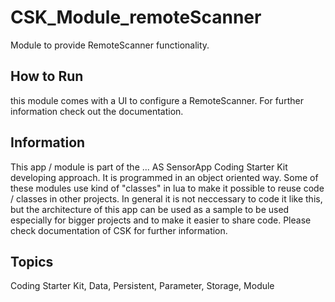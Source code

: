 # CSK_Module_remoteScanner
Module to provide RemoteScanner functionality.
## How to Run
this module comes with a UI to configure a RemoteScanner.
For further information check out the documentation.
## Information
This app / module is part of the ... AS SensorApp Coding Starter Kit developing approach.
It is programmed in an object oriented way. Some of these modules use kind of "classes" in lua to make it possible to reuse
code / classes in other projects. In general it is not neccessary to code it like this, but the architecture of this app
can be used as a sample to be used especially for bigger projects and to make it easier to share code.
Please check documentation of CSK for further information.
## Topics
Coding Starter Kit, Data, Persistent, Parameter, Storage, Module
